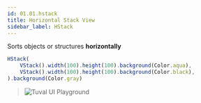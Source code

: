 ```yaml
---
id: 01.01.hstack
title: Horizontal Stack View
sidebar_label: HStack
---
```


Sorts objects or structures **horizontally**
``` ts
HStack(
    VStack().width(100).height(100).background(Color.aqua), 
    VStack().width(100).height(100).background(Color.black), 
).background(Color.gray) 
```
>![Tuval UI Playground](https://cdn.discordapp.com/attachments/997404959052148736/997405367338287104/unknown.png)
